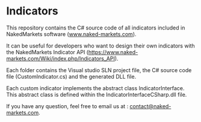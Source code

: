 # Indicators

This repository contains the C# source code of all indicators included in NakedMarkets software (www.naked-markets.com).

It can be useful for developers who want to design their own indicators with the NakedMarkets Indicator API (https://www.naked-markets.com/Wiki/index.php/Indicators_API).

Each folder contains the Visual studio SLN project file, the C# source code file (CustomIndicator.cs) and the generated DLL file.

Each custom indicator implements the abstract class IndicatorInterface. This abstract class is defined within the IndicatorInterfaceCSharp.dll file.

If you have any question, feel free to email us at : contact@naked-markets.com.
